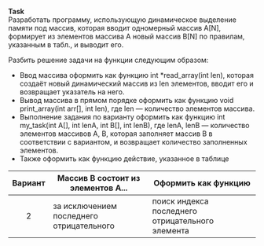**Task**
\
Разработать программу, использующую динамическое выделение памяти под массив, которая вводит одномерный массив A[N], формирует из элементов массива A новый массив B[N] по правилам, указанным в табл., и выводит его.

Разбить решение задачи на функции следующим образом:
- Ввод массива оформить как функцию int *read_array(int len), которая создаёт новый динамический массив из len элементов, вводит его и возвращает указатель на него.
- Вывод массива в прямом порядке оформить как функцию void print_array(int arr[], int len), где len — количество элементов массива.
- Выполнение задания по варианту оформить как функцию int my_task(int A[], int lenA, int B[], int lenB), где lenA, lenB — количество элементов массивов A, B, которая заполняет массив B в соответствии с вариантом, и возвращает количество заполненных элементов.
- Также оформить как функцию действие, указанное в таблице

| Вариант | Массив B состоит из элементов А... | Оформить как функцию |
| :-----: | ---------------------------------- | -------------------- |
|    2    | за исключением последнего отрицательного	| поиск индекса последнего отрицательного элемента |
